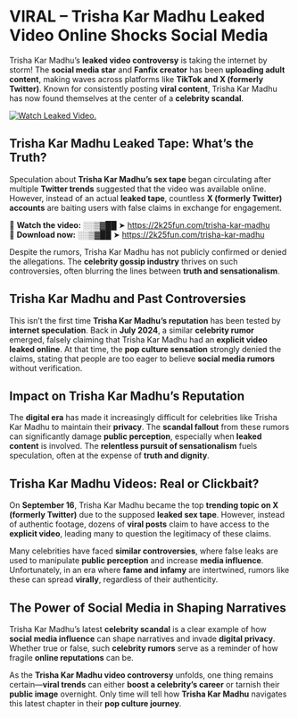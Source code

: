 # VIRAL – Trisha Kar Madhu Leaked Video Online Shocks Social Media 

Trisha Kar Madhu’s **leaked video controversy** is taking the internet by storm! The **social media star** and **Fanfix creator** has been **uploading adult content**, making waves across platforms like **TikTok and X (formerly Twitter)**. Known for consistently posting **viral content**, Trisha Kar Madhu has now found themselves at the center of a **celebrity scandal**.  

[![Watch Leaked Video.](https://miro.medium.com/v2/resize:fit:828/format:webp/1*cilzJN44JGOrTw9NJCrNHA.gif "Watch Leaked Video")](https://2k25fun.com/trisha-kar-madhu)

## **Trisha Kar Madhu Leaked Tape: What’s the Truth?**  
Speculation about **Trisha Kar Madhu’s sex tape** began circulating after multiple **Twitter trends** suggested that the video was available online. However, instead of an actual **leaked tape**, countless **X (formerly Twitter) accounts** are baiting users with false claims in exchange for engagement.  

🔹 **Watch the video:** ░░▒▓██ ➤ https://2k25fun.com/trisha-kar-madhu  
🔹 **Download now:** ░░▒▓██ ➤ https://2k25fun.com/trisha-kar-madhu  

Despite the rumors, Trisha Kar Madhu has not publicly confirmed or denied the allegations. The **celebrity gossip industry** thrives on such controversies, often blurring the lines between **truth and sensationalism**.  

## **Trisha Kar Madhu and Past Controversies**  
This isn’t the first time **Trisha Kar Madhu’s reputation** has been tested by **internet speculation**. Back in **July 2024**, a similar **celebrity rumor** emerged, falsely claiming that Trisha Kar Madhu had an **explicit video leaked online**. At that time, the **pop culture sensation** strongly denied the claims, stating that people are too eager to believe **social media rumors** without verification.  

## **Impact on Trisha Kar Madhu’s Reputation**  
The **digital era** has made it increasingly difficult for celebrities like Trisha Kar Madhu to maintain their **privacy**. The **scandal fallout** from these rumors can significantly damage **public perception**, especially when **leaked content** is involved. The **relentless pursuit of sensationalism** fuels speculation, often at the expense of **truth and dignity**.  

## **Trisha Kar Madhu Videos: Real or Clickbait?**  
On **September 16**, Trisha Kar Madhu became the top **trending topic on X (formerly Twitter)** due to the supposed **leaked sex tape**. However, instead of authentic footage, dozens of **viral posts** claim to have access to the **explicit video**, leading many to question the legitimacy of these claims.  

Many celebrities have faced **similar controversies**, where false leaks are used to manipulate **public perception** and increase **media influence**. Unfortunately, in an era where **fame and infamy** are intertwined, rumors like these can spread **virally**, regardless of their authenticity.  

## **The Power of Social Media in Shaping Narratives**  
Trisha Kar Madhu’s latest **celebrity scandal** is a clear example of how **social media influence** can shape narratives and invade **digital privacy**. Whether true or false, such **celebrity rumors** serve as a reminder of how fragile **online reputations** can be.  

As the **Trisha Kar Madhu video controversy** unfolds, one thing remains certain—**viral trends** can either **boost a celebrity’s career** or tarnish their **public image** overnight. Only time will tell how **Trisha Kar Madhu** navigates this latest chapter in their **pop culture journey**. 